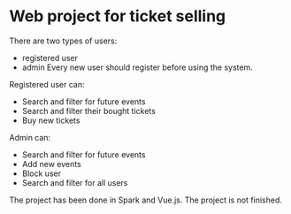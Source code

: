 # Web project for ticket selling

There are two types of users: 
- registered user
- admin
Every new user should register before using the system.

Registered user can:
- Search and filter for future events
- Search and filter their bought tickets
- Buy new tickets

Admin can:
- Search and filter for future events
- Add new events
- Block user
- Search and filter for all users

The project has been done in Spark and Vue.js. The project is not finished.
